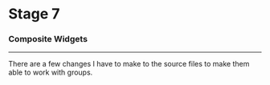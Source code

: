 # Stage 7
### Composite Widgets
---
There are a few changes I have to make to the source files to make them able to work with groups.

